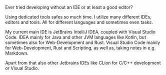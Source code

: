 Ever tried developing without an IDE or at least a good
editor?

Using dedicated tools safes so much time. I utilize many
different IDEs, editors and tools. All for different languages
and sometimes even tasks.

My current main IDE is JetBrains IntelliJ IDEA, coupled with
Visual Studio Code. IDEA mainly for Java and other JVM
languages like Kotlin, but sometimes also for Web-Development
and Rust. Visual Studio Code mainly for Web-Development, Rust
and Scripting, as well as, taking notes in e.g. Markdown.

Apart from that also other Jetbrains IDEs like CLion for C/C++
development or Visual Studio.
